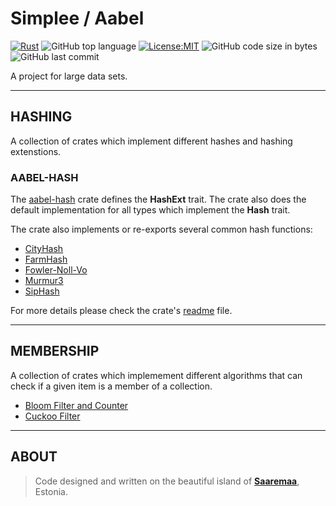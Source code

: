 # Simplee / Aabel

[![Rust](https://github.com/veminovici/aabel/actions/workflows/ci.yml/badge.svg?branch=main)](https://github.com/veminovici/aabel/actions/workflows/ci.yml)
![GitHub top language](https://img.shields.io/github/languages/top/veminovici/aabel)
[![License:MIT](https://img.shields.io/badge/License-MIT-yellow.svg)](https://opensource.org/licenses/MIT)
![GitHub code size in bytes](https://img.shields.io/github/languages/code-size/veminovici/aabel)
![GitHub last commit](https://img.shields.io/github/last-commit/veminovici/aabel)

A project for large data sets.

---

## HASHING
A collection of crates which implement different hashes and hashing extenstions.

### AABEL-HASH
The [aabel-hash](./hashing/aabel-hash/) crate defines the **HashExt** trait. The crate also does the default implementation for all types which implement the **Hash** trait.

The crate also implements or re-exports several common hash functions:
- [CityHash](https://github.com/google/cityhash)
- [FarmHash](https://github.com/google/farmhash)
- [Fowler-Noll-Vo](https://en.wikipedia.org/wiki/Fowler%E2%80%93Noll%E2%80%93Vo_hash_function)
- [Murmur3](https://en.wikipedia.org/wiki/MurmurHash)
- [SipHash](https://en.wikipedia.org/wiki/SipHash)

For more details please check the crate's [readme](./hashing/aabel-hash/README.md) file.

---

## MEMBERSHIP
A collection of crates which implemement different algorithms that can check if a given item is a member of a collection.

- [Bloom Filter and Counter](./membership/bloom-filter/)
- [Cuckoo Filter](./membership/cuckoo-filter/)

---

## ABOUT

> Code designed and written on the beautiful island of [**Saaremaa**](https://goo.gl/maps/DmB9ewY2R3sPGFnTA), Estonia.